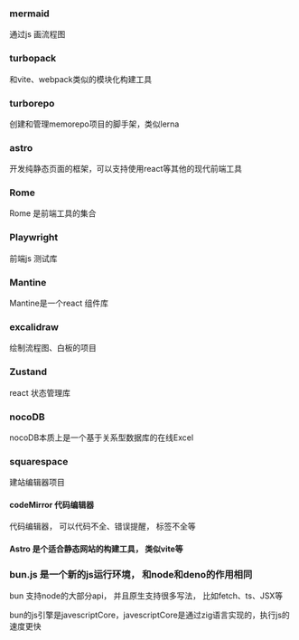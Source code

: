 ### mermaid

通过js 画流程图

### turbopack

和vite、webpack类似的模块化构建工具

### turborepo

创建和管理memorepo项目的脚手架，类似lerna

### astro

开发纯静态页面的框架，可以支持使用react等其他的现代前端工具


### Rome

Rome 是前端工具的集合

### Playwright

前端js 测试库

### Mantine

Mantine是一个react 组件库

### excalidraw

绘制流程图、白板的项目

### Zustand

react 状态管理库

### nocoDB

nocoDB本质上是一个基于关系型数据库的在线Excel

### squarespace 
建站编辑器项目


#### codeMirror 代码编辑器

代码编辑器， 可以代码不全、错误提醒， 标签不全等

#### Astro 是个适合静态网站的构建工具， 类似vite等

### bun.js 是一个新的js运行环境， 和node和deno的作用相同

bun 支持node的大部分api， 并且原生支持很多写法， 比如fetch、ts、JSX等

bun的js引擎是javescriptCore，javescriptCore是通过zig语言实现的，执行js的速度更快
